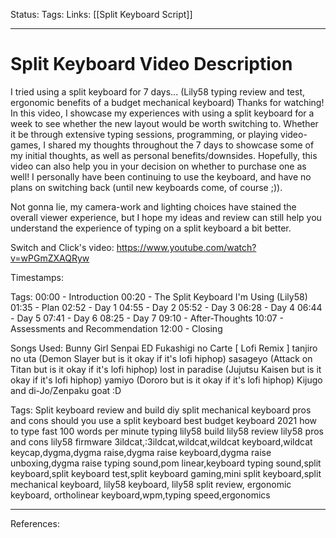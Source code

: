 Status:
Tags:
Links: [[Split Keyboard Script]]
___
# Split Keyboard Video Description
I tried using a split keyboard for 7 days... (Lily58 typing review and test, ergonomic benefits of a budget mechanical keyboard)
Thanks for watching!
In this video, I showcase my experiences with using a split keyboard for a week to see whether the new layout would be worth switching to. Whether it be through extensive typing sessions, programming, or playing video-games, I shared my thoughts throughout the 7 days to showcase some of my initial thoughts, as well as personal benefits/downsides. Hopefully, this video can also help you in your decision on whether to purchase one as well! I personally have been continuing to use the keyboard, and have no plans on switching back (until new keyboards come, of course ;)).

Not gonna lie, my camera-work and lighting choices have stained the overall viewer experience, but I hope my ideas and review can still help you understand the experience of typing on a split keyboard a bit better.

Switch and Click's video:
https://www.youtube.com/watch?v=wPGmZXAQRyw

Timestamps: 

Tags:
00:00 - Introduction
00:20 - The Split Keyboard I'm Using (Lily58)
01:35 - Plan
02:52 - Day 1
04:55 - Day 2
05:52 - Day 3
06:28 - Day 4
06:44 - Day 5
07:41 - Day 6
08:25 - Day 7
09:10 - After-Thoughts
10:07 - Assessments and Recommendation
12:00 - Closing

Songs Used:
Bunny Girl Senpai ED Fukashigi no Carte [ Lofi Remix ]
tanjiro no uta (Demon Slayer but is it okay if it's lofi hiphop)
sasageyo (Attack on Titan but is it okay if it's lofi hiphop)
lost in paradise (Jujutsu Kaisen but is it okay if it's lofi hiphop)
yamiyo (Dororo but is it okay if it's lofi hiphop)
Kijugo and di-Jo/Zenpaku goat :D

Tags:
Split keyboard review and build diy
 split mechanical keyboard pros and cons
should you use a split keyboard
best budget keyboard 2021
how to type fast 
100 words per minute typing
lily58 build
lily58 review
lily58 pros and cons
lily58 firmware
3ildcat,:3ildcat,wildcat,wildcat keyboard,wildcat keycap,dygma,dygma raise,dygma raise keyboard,dygma raise unboxing,dygma raise typing sound,pom linear,keyboard typing sound,split keyboard,split keyboard test,split keyboard gaming,mini split keyboard,split mechanical keyboard, lily58 keyboard, lily58 split review, ergonomic keyboard, ortholinear keyboard,wpm,typing speed,ergonomics

___
References: